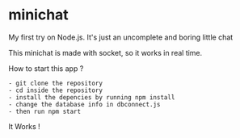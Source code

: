 # minichat
My first try on Node.js. It's just an uncomplete and boring little chat 

This minichat is made with socket, so it works in real time.  

How to start this app ? 

    - git clone the repository 
    - cd inside the repository 
    - install the depencies by running npm install 
    - change the database info in dbconnect.js 
    - then run npm start 
    
It Works ! 

